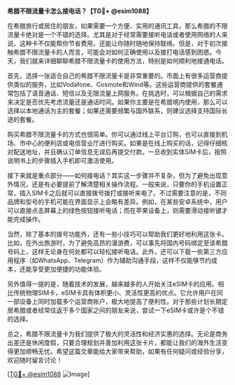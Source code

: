 **希腊不限流量卡怎么接电话？【TG💪+ @esim1088】**

在希腊旅行或居住的朋友，如果需要一个方便、实用的通讯工具，那么希腊的不限流量卡绝对是一个不错的选择。尤其是对于经常需要接听电话或者使用网络的人来说，这种卡不仅能帮你节省费用，还能让你随时随地保持联络。但是，对于初次接触希腊不限流量卡的人而言，可能会对如何正确使用以及接打电话感到困惑。今天，我们就来详细聊聊希腊不限流量卡的使用方法，特别是如何顺利地接通电话。

首先，选择一张适合自己的希腊不限流量卡是非常重要的。市面上有很多运营商提供类似的服务，比如Vodafone、Cosmote和Wind等。这些运营商提供的套餐通常包括了语音通话、短信以及无限流量上网服务。在挑选时，可以根据自己的需求来决定是否优先考虑流量还是通话时间。如果你主要是在希腊境内使用，那么可以选择以本地通话为主的套餐；如果还需要频繁与国外联系，则建议选择支持国际长途的套餐。

购买希腊不限流量卡的方式也很简单。你可以通过线上平台订购，也可以直接到机场、市中心的便利店或电信营业厅进行购买。如果是在线上购买的话，记得仔细核对配送地址，并且确认订单信息无误后再提交付款。一旦收到实体SIM卡后，按照说明书上的步骤插入手机即可激活使用。

接下来就是重点部分——如何接电话？其实这一步骤并不复杂，但为了避免出现意外情况，还是有必要提前了解清楚相关操作流程。一般来说，只要你的手机设置正常，插入SIM卡之后就可以直接拨号拨打或接听来电了。不过需要注意的是，不同品牌和型号的手机可能在界面显示上会略有差异。例如，在某些安卓系统中，用户可以直接点击屏幕上的绿色按钮接听电话；而在苹果设备上，则需要滑动接听键才能完成操作。

当然，除了基本的拨号功能外，还有一些小技巧可以帮助我们更好地利用这张卡。比如，在外出旅游时，为了避免高昂的漫游费，可以事先将国内号码绑定至该希腊号码上，这样无论身在何处都可以轻松接听电话。此外，还可以下载一些第三方应用程序（如WhatsApp、Telegram）作为辅助沟通手段，这样不仅能够节约成本，还能享受更加便捷的功能体验。

另外值得一提的是，随着技术的发展，越来越多的人开始关注eSIM卡的应用。相比传统物理SIM卡，eSIM卡具有体积更小、灵活性更高的优点。它允许用户在同一部设备上同时加载多个运营商账户，极大地提高了便利性。对于那些计划长期定居希腊或者经常往返于多个国家之间的朋友来说，尝试一下eSIM卡或许是个不错的选择。

总之，希腊不限流量卡为我们提供了极大的灵活性和经济实惠的选择。无论是商务出差还是休闲度假，只要合理规划并善加利用这张卡片，都能让我们的海外生活变得更加顺畅无忧。希望这篇文章能给大家带来帮助，如果有任何疑问或经验分享，欢迎随时留言讨论！

[[TG💪+ @esim1088](https://t.me/s/esim1088) ![Image](https://i.postimg.cc/4NQfJmqS/Snipaste-2025-05-13-00-14-12.png)]